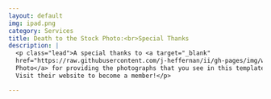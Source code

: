 ```yaml
---
layout: default
img: ipad.png
category: Services
title: Death to the Stock Photo:<br>Special Thanks
description: |
  <p class="lead">A special thanks to <a target="_blank"
  href="https://raw.githubusercontent.com/j-heffernan/ii/gh-pages/img/work/green_tomatoes.jpg">Death to the Stock
  Photo</a> for providing the photographs that you see in this template.
  Visit their website to become a member!</p>

---
```

